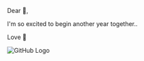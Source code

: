 Dear 🐌,

I'm so excited to begin another year together..


Love 🦥


![GitHub Logo](https://media3.giphy.com/media/c1R3XcUXVWAFy/giphy.gif?cid=ecf05e47df7eceuq4t2wqdrepauedpvc7bf1chzxst04lkjx&rid=giphy.gif&ct=g)
